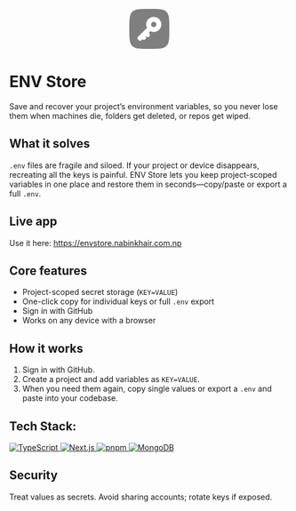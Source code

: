 <p align="center">
  <img src="public/logo.svg" alt="ENV Store logo" height="72">
</p>

# ENV Store

Save and recover your project’s environment variables, so you never lose them when machines die, folders get deleted, or repos get wiped.

## What it solves

`.env` files are fragile and siloed. If your project or device disappears, recreating all the keys is painful. ENV Store lets you keep project-scoped variables in one place and restore them in seconds—copy/paste or export a full `.env`.

## Live app

Use it here: https://envstore.nabinkhair.com.np

## Core features

- Project-scoped secret storage (`KEY=VALUE`)
- One-click copy for individual keys or full `.env` export
- Sign in with GitHub
- Works on any device with a browser

## How it works

1. Sign in with GitHub.
2. Create a project and add variables as `KEY=VALUE`.
3. When you need them again, copy single values or export a `.env` and paste into your codebase.

## Tech Stack:

 <a href="https://www.typescriptlang.org/">
    <img src="https://img.shields.io/badge/TypeScript-3178C6?logo=typescript&logoColor=white" alt="TypeScript">
  </a>
<a href="https://nextjs.org/">
    <img src="https://img.shields.io/badge/Next.js-000000?logo=nextdotjs&logoColor=white" alt="Next.js">
  </a>
  <a href="https://pnpm.io/">
    <img src="https://img.shields.io/badge/pnpm-F69220?logo=pnpm&logoColor=white" alt="pnpm">
  </a>
  <a href="https://www.mongodb.com/">
    <img src="https://img.shields.io/badge/MongoDB-47A248?logo=mongodb&logoColor=white" alt="MongoDB">
  </a>

## Security

Treat values as secrets. Avoid sharing accounts; rotate keys if exposed.
